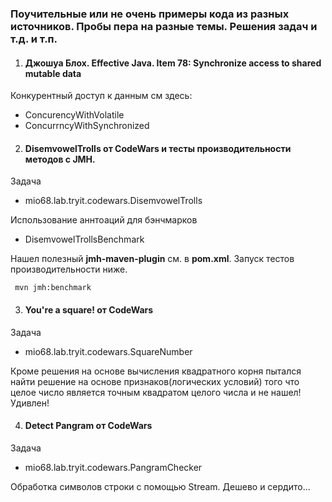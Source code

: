 ### Поучительные или не очень примеры кода из разных источников. Пробы пера на разные темы. Решения задач и т.д. и т.п.

1. #### Джошуа Блох. Effective Java. Item 78: Synchronize access to shared mutable data

Конкурентный доступ к данным см здесь: 
* ConcurencyWithVolatile
* ConcurrncyWithSynchronized

2. #### DisemvowelTrolls от CodeWars и тесты производительности методов с JMH.
   
Задача

* mio68.lab.tryit.codewars.DisemvowelTrolls

Использование аннтоаций для бэнчмарков 

* DisemvowelTrollsBenchmark
       
Нашел полезный **jmh-maven-plugin** см. в **pom.xml**. Запуск тестов производительности ниже.
   
  ` mvn jmh:benchmark`

3. #### You're a square! от CodeWars 

Задача

* mio68.lab.tryit.codewars.SquareNumber

Кроме решения на основе вычисления квадратного корня пытался 
найти решение на основе признаков(логических условий) того что 
целое число является точным квадратом целого числа и не нашел! Удивлен!

4. #### Detect Pangram от CodeWars

Задача

* mio68.lab.tryit.codewars.PangramChecker

Обработка символов строки с помощью Stream. Дешево и сердито...